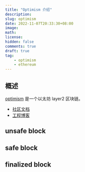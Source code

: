 ```yaml
---
title: "Optimism 介绍"
description:
slug: optimism
date: 2022-11-07T20:33:30+08:00
image:
math:
license:
hidden: false
comments: true
draft: true
tag:
    - optimism
    - ethereum
---
```


## 概述

[optimism](https://www.optimism.io/) 是一个以太坊 layer2 区块链。

+ [社区文档](https://community.optimism.io/)
+ [工程博客](https://dev.optimism.io/)

## unsafe block

## safe block

## finalized block

